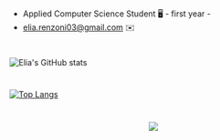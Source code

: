 
* Applied Computer Science Student 🖥️ - first year -
* elia.renzoni03@gmail.com :envelope:
#
![Elia's GitHub stats](https://github-readme-stats.vercel.app/api?username=Elia-Renzoni&show_icons=true&theme=trasparent)
#
[![Top Langs](https://github-readme-stats.vercel.app/api/top-langs/?username=Elia-Renzoni&progress=true)](https://github.com/Elia-Renzoni)
#
<p align="center">
  <a href="https://skillicons.dev">
    <img src="https://skillicons.dev/icons?i=c,css,html,latex,vscode,vim,atom" />
  </a>
</p>

